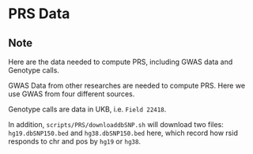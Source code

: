 # PRS Data

## Note

Here are the data needed to compute PRS, including GWAS data and Genotype calls.

GWAS Data from other researches are needed to compute PRS. Here we use GWAS from four different sources.

Genotype calls are data in UKB, i.e. `Field 22418`.

In addition, `scripts/PRS/downloaddbSNP.sh` will download two files: `hg19.dbSNP150.bed` and `hg38.dbSNP150.bed` here, which record how rsid responds to chr and pos by `hg19` or `hg38`.
